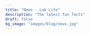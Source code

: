 ```yaml
---
title: "News - Lab Life"
description: "The latest fun facts"
draft: false
bg_image: "images/blog/news.jpg"
---
```

